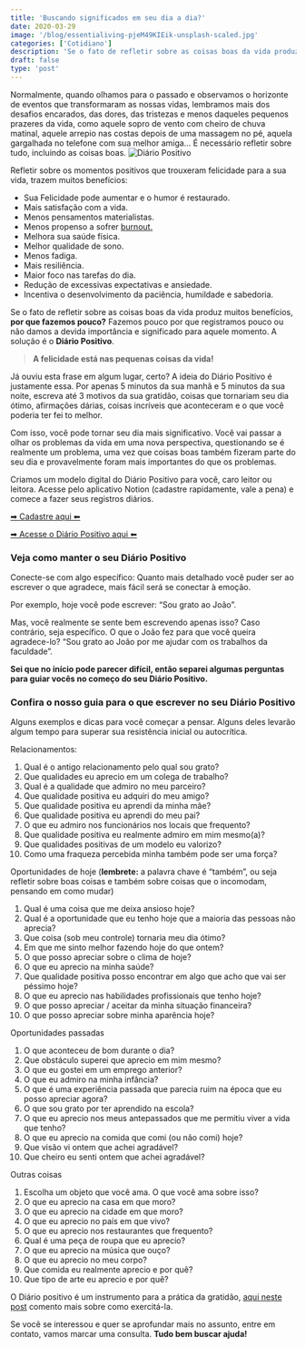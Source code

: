 ```yaml
---
title: 'Buscando significados em seu dia a dia?'
date: 2020-03-29
image: '/blog/essentialiving-pjeM49KIEik-unsplash-scaled.jpg'
categories: ['Cotidiano']
description: 'Se o fato de refletir sobre as coisas boas da vida produz muitos benefícios, por que fazemos pouco? A solução é o Diário Positivo, leia como fazer o seu!'
draft: false
type: 'post'
---
```


Normalmente, quando olhamos para o passado e observamos o horizonte de eventos que transformaram as nossas vidas, lembramos mais dos desafios encarados, das dores, das tristezas e menos daqueles pequenos prazeres da vida, como aquele sopro de vento com cheiro de chuva matinal, aquele arrepio nas costas depois de uma massagem no pé, aquela gargalhada no telefone com sua melhor amiga… É necessário refletir sobre tudo, incluindo as coisas boas.
![Diário Positivo](/blog/Di_rio-Positivo-283x300.png)

Refletir sobre os momentos positivos que trouxeram felicidade para a sua vida, trazem muitos benefícios:

- Sua Felicidade pode aumentar e o humor é restaurado.
- Mais satisfação com a vida.
- Menos pensamentos materialistas.
- Menos propenso a sofrer [burnout](/sindrome-de-burnout/)[.](/sindrome-de-burnout/)
- Melhora sua saúde física.
- Melhor qualidade de sono.
- Menos fadiga.
- Mais resiliência.
- Maior foco nas tarefas do dia.
- Redução de excessivas expectativas e ansiedade.
- Incentiva o desenvolvimento da paciência, humildade e sabedoria.

Se o fato de refletir sobre as coisas boas da vida produz muitos benefícios, **por que fazemos pouco?** Fazemos pouco por que registramos pouco ou não damos a devida importância e significado para aquele momento. A solução é o **Diário Positivo**.

> **A felicidade está nas pequenas coisas da vida!**

Já ouviu esta frase em algum lugar, certo? A ideia do Diário Positivo é justamente essa. Por apenas 5 minutos da sua manhã e 5 minutos da sua noite, escreva até 3 motivos da sua gratidão, coisas que tornariam seu dia ótimo, afirmações dárias, coisas incríveis que aconteceram e o que você poderia ter fei to melhor.

Com isso, você pode tornar seu dia mais significativo. Você vai passar a olhar os problemas da vida em uma nova perspectiva, questionando se é realmente um problema, uma vez que coisas boas também fizeram parte do seu dia e provavelmente foram mais importantes do que os problemas.

Criamos um modelo digital do Diário Positivo para você, caro leitor ou leitora. Acesse pelo aplicativo Notion (cadastre rapidamente, vale a pena) e comece a fazer seus registros diários.

[➡ Cadastre aqui ⬅](https://www.notion.so/?r=a3670b57659245cdb58be663db901dc3)

[➡ Acesse o Diário Positivo aqui ⬅](https://www.notion.so/Di-rio-c13f21b1f76f42f287930325683899cd)

### Veja como manter o seu Diário Positivo

Conecte-se com algo específico: Quanto mais detalhado você puder ser ao escrever o que agradece, mais fácil será se conectar à emoção.

Por exemplo, hoje você pode escrever: “Sou grato ao João”.

Mas, você realmente se sente bem escrevendo apenas isso? Caso contrário, seja específico. O que o João fez para que você queira agradece-lo? “Sou grato ao João por me ajudar com os trabalhos da faculdade”.

**Sei que no início pode parecer difícil, então separei algumas perguntas para guiar vocês no começo do seu Diário Positivo.**

### Confira o nosso guia para o que escrever no seu Diário Positivo

Alguns exemplos e dicas para você começar a pensar. Alguns deles levarão algum tempo para superar sua resistência inicial ou autocrítica.

Relacionamentos:

1. Qual é o antigo relacionamento pelo qual sou grato?
2. Que qualidades eu aprecio em um colega de trabalho?
3. Qual é a qualidade que admiro no meu parceiro?
4. Que qualidade positiva eu adquiri do meu amigo?
5. Que qualidade positiva eu aprendi da minha mãe?
6. Que qualidade positiva eu aprendi do meu pai?
7. O que eu admiro nos funcionários nos locais que frequento?
8. Que qualidade positiva eu realmente admiro em mim mesmo(a)?
9. Que qualidades positivas de um modelo eu valorizo?
10. Como uma fraqueza percebida minha também pode ser uma força?

Oportunidades de hoje (**lembrete:** a palavra chave é “também”, ou seja refletir sobre boas coisas e também sobre coisas que o incomodam, pensando em como mudar)

1. Qual é uma coisa que me deixa ansioso hoje?
2. Qual é a oportunidade que eu tenho hoje que a maioria das pessoas não aprecia?
3. Que coisa (sob meu controle) tornaria meu dia ótimo?
4. Em que me sinto melhor fazendo hoje do que ontem?
5. O que posso apreciar sobre o clima de hoje?
6. O que eu aprecio na minha saúde?
7. Que qualidade positiva posso encontrar em algo que acho que vai ser péssimo hoje?
8. O que eu aprecio nas habilidades profissionais que tenho hoje?
9. O que posso apreciar / aceitar da minha situação financeira?
10. O que posso apreciar sobre minha aparência hoje?

Oportunidades passadas

1. O que aconteceu de bom durante o dia?
2. Que obstáculo superei que aprecio em mim mesmo?
3. O que eu gostei em um emprego anterior?
4. O que eu admiro na minha infância?
5. O que é uma experiência passada que parecia ruim na época que eu posso apreciar agora?
6. O que sou grato por ter aprendido na escola?
7. O que eu aprecio nos meus antepassados que me permitiu viver a vida que tenho?
8. O que eu aprecio na comida que comi (ou não comi) hoje?
9. Que visão vi ontem que achei agradável?
10. Que cheiro eu senti ontem que achei agradável?

Outras coisas

1. Escolha um objeto que você ama. O que você ama sobre isso?
2. O que eu aprecio na casa em que moro?
3. O que eu aprecio na cidade em que moro?
4. O que eu aprecio no país em que vivo?
5. O que eu aprecio nos restaurantes que frequento?
6. Qual é uma peça de roupa que eu aprecio?
7. O que eu aprecio na música que ouço?
8. O que eu aprecio no meu corpo?
9. Que comida eu realmente aprecio e por quê?
10. Que tipo de arte eu aprecio e por quê?

O Diário positivo é um instrumento para a prática da gratidão, [aqui neste post](/voce-conhece-o-poder-da-gratidao/) comento mais sobre como exercitá-la.

Se você se interessou e quer se aprofundar mais no assunto, entre em contato, vamos marcar uma consulta. **Tudo bem buscar ajuda!**
